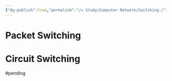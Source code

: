 ```yaml
---
{"dg-publish":true,"permalink":"/= Study/Computer Network/Switching./","created":"2023-12-19T00:46:36.000+09:00","updated":"2025-01-14T15:33:44.000+09:00"}
---
```



# Packet Switching

# Circuit Switching

#pending 